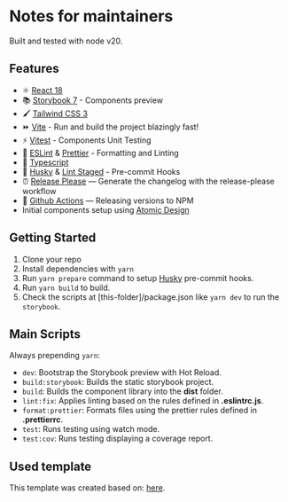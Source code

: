 # Notes for maintainers

Built and tested with node v20.

## Features

- ⚛️ [React 18](https://reactjs.org/)
- 📚 [Storybook 7](https://storybook.js.org/) - Components preview
- 🖌️ [Tailwind CSS 3](https://tailwindcss.com/)
- ⏩ [Vite](https://vitejs.dev/) - Run and build the project blazingly fast!
- ⚡ [Vitest](https://vitest.dev/) - Components Unit Testing
- 📐 [ESLint](https://eslint.org/) & [Prettier](https://prettier.io/) - Formatting and Linting
- 🌟 [Typescript](https://www.typescriptlang.org/)
- 🐶 [Husky](https://typicode.github.io/husky) & [Lint Staged](https://www.npmjs.com/package/lint-staged) - Pre-commit Hooks
- ⏰ [Release Please](https://github.com/googleapis/release-please) — Generate the changelog with the release-please workflow
- 👷 [Github Actions](https://github.com/features/actions) — Releasing versions to NPM
- Initial components setup using [Atomic Design](https://bradfrost.com/blog/post/atomic-web-design/)

## Getting Started

1. Clone your repo
2. Install dependencies with `yarn`
3. Run `yarn prepare` command to setup [Husky](https://typicode.github.io/husky) pre-commit hooks.
4. Run `yarn build` to build.
5. Check the scripts at [this-folder]/package.json like `yarn dev` to run the `storybook`.

## Main Scripts

Always prepending `yarn`:

- `dev`: Bootstrap the Storybook preview with Hot Reload.
- `build:storybook`: Builds the static storybook project.
- `build`: Builds the component library into the **dist** folder.
- `lint:fix`: Applies linting based on the rules defined in **.eslintrc.js**.
- `format:prettier`: Formats files using the prettier rules defined in **.prettierrc**.
- `test`: Runs testing using watch mode.
- `test:cov`: Runs testing displaying a coverage report.

## Used template

This template was created based on: [here](https://igna.hashnode.dev/vite-react-typescript-component-library-template-setup-explanation).

